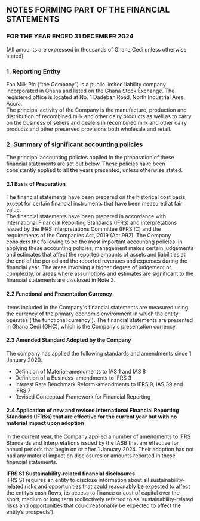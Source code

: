 ## NOTES FORMING PART OF THE FINANCIAL STATEMENTS  
### FOR THE YEAR ENDED 31 DECEMBER 2024  
(All amounts are expressed in thousands of Ghana Cedi unless otherwise stated)

### 1. Reporting Entity  
Fan Milk Plc (“the Company”) is a public limited liability company incorporated in Ghana and listed on the Ghana Stock Exchange. The registered office is located at No. 1 Dadeban Road, North Industrial Area, Accra.  
The principal activity of the Company is the manufacture, production and distribution of recombined milk and other dairy products as well as to carry on the business of sellers and dealers in recombined milk and other dairy products and other preserved provisions both wholesale and retail.

### 2. Summary of significant accounting policies  
The principal accounting policies applied in the preparation of these financial statements are set out below. These policies have been consistently applied to all the years presented, unless otherwise stated.

#### 2.1 Basis of Preparation  
The financial statements have been prepared on the historical cost basis, except for certain financial instruments that have been measured at fair value.  
The financial statements have been prepared in accordance with International Financial Reporting Standards (IFRS) and interpretations issued by the IFRS Interpretations Committee (IFRS IC) and the requirements of the Companies Act, 2019 (Act 992). The Company considers the following to be the most important accounting policies. In applying these accounting policies, management makes certain judgements and estimates that affect the reported amounts of assets and liabilities at the end of the period and the reported revenues and expenses during the financial year. The areas involving a higher degree of judgement or complexity, or areas where assumptions and estimates are significant to the financial statements are disclosed in Note 3.

#### 2.2 Functional and Presentation Currency  
Items included in the Company's financial statements are measured using the currency of the primary economic environment in which the entity operates ('the functional currency'). The financial statements are presented in Ghana Cedi (GH₵), which is the Company's presentation currency.

#### 2.3 Amended Standard Adopted by the Company  
The company has applied the following standards and amendments since 1 January 2020.

- Definition of Material-amendments to IAS 1 and IAS 8
- Definition of a Business-amendments to IFRS 3
- Interest Rate Benchmark Reform-amendments to IFRS 9, IAS 39 and IFRS 7
- Revised Conceptual Framework for Financial Reporting

#### 2.4 Application of new and revised International Financial Reporting Standards (IFRSs) that are effective for the current year but with no material impact upon adoption  
In the current year, the Company applied a number of amendments to IFRS Standards and Interpretations issued by the IASB that are effective for annual periods that begin on or after 1 January 2024. Their adoption has not had any material impact on disclosures or amounts reported in these financial statements.  

**IFRS S1 Sustainability-related financial disclosures**  
IFRS S1 requires an entity to disclose information about all sustainability-related risks and opportunities that could reasonably be expected to affect the entity’s cash flows, its access to finance or cost of capital over the short, medium or long term (collectively referred to as ‘sustainability-related risks and opportunities that could reasonably be expected to affect the entity’s prospects’).